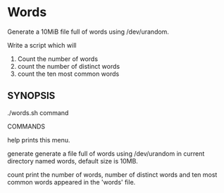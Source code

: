 # Words

Generate a 10MiB file full of words using /dev/urandom.

Write a script which will
1. Count the number of words
2. count the number of distinct words
3. count the ten most common words

## SYNOPSIS

./words.sh command

COMMANDS

help
    prints this menu.

generate <size by MB>
    generate a file full of words using
    /dev/urandom in current directory
    named words, default size is 10MB.

count
    print the number of words, number of
    distinct words and ten most common words
    appeared in the 'words' file.
